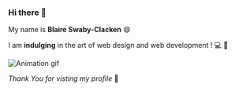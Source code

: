 ### Hi there 👋

My name is **Blaire Swaby-Clacken** :smile:

I am **indulging** in the art of web design and web development ! :computer: :iphone:

![Animation gif](ezgif.com-gif-maker.gif)

*Thank You for visting my profile* :purple_heart:

<!--
**blairesc/blairesc** is a ✨ _special_ ✨ repository because its `README.md` (this file) appears on your GitHub profile.

Here are some ideas to get you started:

- 🔭 I’m currently working on ...
- 🌱 I’m currently learning ...
- 👯 I’m looking to collaborate on ...
- 🤔 I’m looking for help with ...
- 💬 Ask me about ...
- 📫 How to reach me: ...
- 😄 Pronouns: ...
- ⚡ Fun fact: ...
-->
